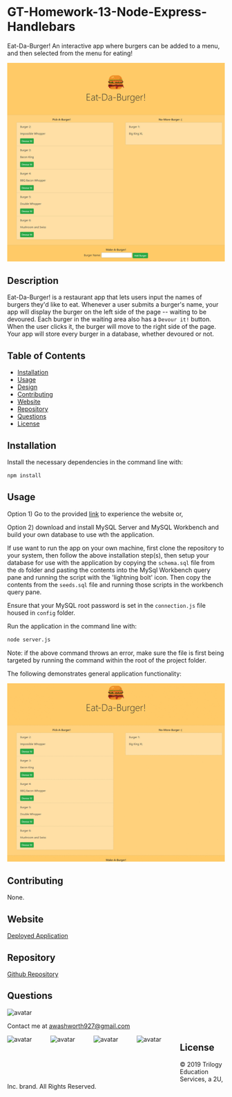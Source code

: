 # GT-Homework-13-Node-Express-Handlebars

Eat-Da-Burger! An interactive app where burgers can be added to a menu, and then selected from the menu for eating!

![screenshot](./public/assets/img/01.PNG)

## Description

Eat-Da-Burger! is a restaurant app that lets users input the names of burgers they'd like to eat. Whenever a user submits a burger's name, your app will display the burger on the left side of the page -- waiting to be devoured. Each burger in the waiting area also has a `Devour it!` button. When the user clicks it, the burger will move to the right side of the page. Your app will store every burger in a database, whether devoured or not.

## Table of Contents

* [Installation](#installation)
* [Usage](#usage)
* [Design](#design)
* [Contributing](#contributing)
* [Website](#website)
* [Repository](#repository)
* [Questions](#questions)
* [License](#license)

## Installation

Install the necessary dependencies in the command line with:

```sh
npm install
```

## Usage

Option 1) Go to the provided <a href="https://immense-peak-43329.herokuapp.com/">link</a> to experience the website or,

Option 2) download and install MySQL Server and MySQL Workbench and build your own database to use wth the application. 

If use want to run the app on your own machine, first clone the repository to your system, then follow the above installation step(s), then setup your database for use with the application by copying the `schema.sql` file from the `db` folder and pasting the contents into the MySql Workbench query pane and running the script with the 'lightning bolt' icon. Then copy the contents from the `seeds.sql` file and running those scripts in the workbench query pane.

Ensure that your MySQL root password is set in the `connection.js` file housed in `config` folder.

Run the application in the command line with:

```sh
node server.js
```

Note: if the above command throws an error, make sure the file is first being targeted by running the command within the root of the project folder.


The following demonstrates general application functionality:

![eat-da-burger demo](./public/assets/img/eat-da-burger-demo.gif)

## Contributing

None.

## Website

[Deployed Application](https://immense-peak-43329.herokuapp.com/)

## Repository

[Github Repository](https://github.com/AlanAshworth/GT-Homework-13-Node-Express-Handlebars)

## Questions

<img src="https://avatars3.githubusercontent.com/u/54105679?v=4" alt="avatar" width="100px" height="100px" />

Contact me at <a href="mailto:awashworth927@gmail.com">awashworth927@gmail.com</a>

<img src="https://avatars2.githubusercontent.com/u/38333695?v=4" alt="avatar" width="100px" height="100px" style="float:left;"/>
<img src="https://avatars0.githubusercontent.com/u/60405600?v=4" alt="avatar" width="100px" height="100px" style="float:left;"/>
<img src="https://avatars1.githubusercontent.com/u/43630721?v=4" alt="avatar" width="100px" height="100px" style="float:left;"/>
<img src="https://avatars3.githubusercontent.com/u/54105679?v=4" alt="avatar" width="100px" height="100px" style="float:left;"/>

## License

© 2019 Trilogy Education Services, a 2U, Inc. brand. All Rights Reserved.
